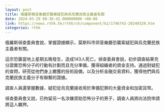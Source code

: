 ```yaml
---
layout: post
title: 俄羅斯稱音樂廳恐襲案疑犯與烏克蘭民族主義者有關
date: 2024-03-29 00:36:42.000000000 +08:00
link: https://news.rthk.hk/rthk/ch/component/k2/1746743-20240329.htm
categories: rthk
---
```


俄羅斯偵查委員會說，掌握證據顯示，莫斯科市郊音樂廳恐襲案疑犯與烏克蘭民族主義者有關。

這宗恐襲當地上星期五晚發生，造成143人死亡。偵查委員會說，初步調查結果充分證實恐怖分子的行動有計劃而且充分準備，獲得組織者的資金支持。通過對疑犯的查問，研究從他們身上繳獲的技術設備，以及分析金融交易資料，獲得他們與烏克蘭民族主義分子有聯繫的證據。

調查人員還掌握數據，疑犯從烏克蘭接收用於準備犯罪的大量資金和加密貨幣。

偵查委員會又說，已拘留另一名涉嫌資助恐怖分子的男子，調查人員將向法院申請將這人羈押。
